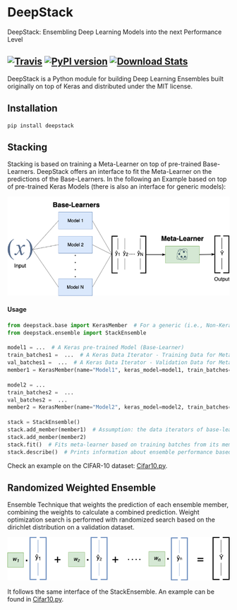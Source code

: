 # DeepStack

DeepStack: Ensembling Deep Learning Models into the next Performance Level

[![Travis](https://travis-ci.com/jcborges/DeepStack.svg?branch=master)](https://travis-ci.com/jcborges/DeepStack) [![PyPI version](https://badge.fury.io/py/deepstack.svg)](https://badge.fury.io/py/deepstack) [![Download Stats](https://img.shields.io/pypi/dm/deepstack?color=bright%20green&label=installs&logoColor=bright%20green)](https://pypistats.org/packages/deepstack)
---

DeepStack is a Python module for building Deep Learning Ensembles built originally on top of Keras and distributed under the MIT license.


## Installation
```
pip install deepstack
```

## Stacking
Stacking is based on training a Meta-Learner on top of pre-trained Base-Learners.
DeepStack offers an interface to fit the Meta-Learner on the predictions of the Base-Learners.
In the following an Example based on top of pre-trained Keras Models (there is also an interface for generic models):

![](./Stacking.png)


#### Usage 

```python
from deepstack.base import KerasMember  # For a generic (i.e., Non-Keras Model) check the class `Member`
from deepstack.ensemble import StackEnsemble

model1 = ...  # A Keras pre-trained Model (Base-Learner)
train_batches1 =  ...  # A Keras Data Iterator - Training Data for Meta-Learner
val_batches1 =  ...  # A Keras Data Iterator - Validation Data for Meta-Learner
member1 = KerasMember(name="Model1", keras_model=model1, train_batches=train_batches1, val_batches=val_batches1)

model2 = ...  
train_batches2 =  ...  
val_batches2 =  ...  
member2 = KerasMember(name="Model2", keras_model=model2, train_batches=train_batches2, val_batches=val_batches2)

stack = StackEnsemble()
stack.add_member(member1)  # Assumption: the data iterators of base-learners iterate over the same data and have same shape and classes.
stack.add_member(member2)
stack.fit()  # Fits meta-learner based on training batches from its members (base-learners)
stack.describe()  # Prints information about ensemble performance based on validation data
```

Check an example on the CIFAR-10 dataset: [Cifar10.py](./examples/Cifar10.py).

## Randomized Weighted Ensemble

Ensemble Technique that weights the prediction of each ensemble member, combining the weights to calculate a combined prediction.  Weight optimization search is performed with randomized search based on the dirichlet distribution on a validation dataset. 

![](./WeightedEnsemble.png)

It follows the same interface of the StackEnsemble. An example can be found in [Cifar10.py](./examples/Cifar10.py).
